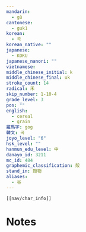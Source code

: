```yaml
---
mandarin:
  - gǔ
cantonese:
  - guk1
korean:
  - 곡
korean_native: ""
japanese:
  - KOKU
japanese_nanori: ""
vietnamese:
middle_chinese_initial: k
middle_chinese_final: uk
stroke_count: 14
radical: 禾
skip_number: 1-10-4
grade_level: 3
pos: ""
english:
  - cereal
  - grain
羅馬字: gog
韓文: 곡
joyo_level: "6"
hsk_level: ""
hanmun_edu_level: 中
danayo_id: 3211
mc_id: 484
graphemic_classification: 殻
stand_in: 穀物
aliases:
  - 谷
---
```

```meta-bind-embed
[[nav/char_info]]
```

# Notes
